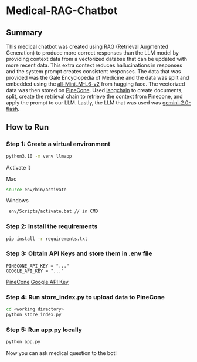 # Medical-RAG-Chatbot

## Summary
This medical chatbot was created using RAG (Retrieval Augmented Generation) to produce 
more correct responses than the LLM model by providing context data from a vectorized databse that can be updated with more recent data. This extra context reduces hallucinations in responses and the system prompt creates consistent responses. The data that was provided was the Gale Encyclopedia of Medicine and the data was split and embedded using the [all-MiniLM-L6-v2](https://huggingface.co/sentence-transformers/all-MiniLM-L6-v2) from hugging face. The vectorized data was then stored on [PineCone](https://www.pinecone.io/). Used [langchain](https://python.langchain.com/docs/introduction/) to create documents, split, create the retrieval chain to retrieve the context from Pinecone, and apply the prompt to our LLM. Lastly, the LLM that was used was [gemini-2.0-flash](https://aistudio.google.com/prompts/new_chat?model=gemini-2.0-flash-exp). 

## How to Run 

### Step 1: Create a virtual environment 
```bash
python3.10 -m venv llmapp
```

Activate it

Mac
```bash
source env/bin/activate
```

Windows
```bash
 env/Scripts/activate.bat // in CMD
 ```

### Step 2: Install the requirements 
```bash
pip install -r requirements.txt
```

### Step 3: Obtain API Keys and store them in .env file 
```base
PINECONE_API_KEY = "..."
GOOGLE_API_KEY = "..."
```
[PineCone](https://www.pinecone.io/)
[Google API Key](https://ai.google.dev/gemini-api/docs/api-key)


### Step 4: Run store_index.py to upload data to PineCone
```bash
cd <working directory>
python store_index.py
```

### Step 5: Run app.py locally
```bash
python app.py
```

Now you can ask medical question to the bot! 